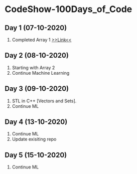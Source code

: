 # CodeShow-100Days_of_Code

## Day 1 (07-10-2020)
   1. Completed Array 1 [>>Link<<](https://github.com/Rishi-Sharma2002/Data-Structure-And-Algorithms)
## Day 2 (08-10-2020)
   1. Starting with Array 2 
   2. Continue Machine Learning 
## Day 3 (09-10-2020)
   1. STL in C++ [Vectors and Sets].
   2. Continue ML
## Day 4 (13-10-2020)
   1. Continue ML
   2. Update exisiting repo
## Day 5 (15-10-2020)
   1. Continue ML
